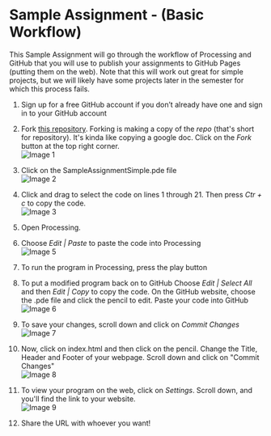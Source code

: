 Sample Assignment - (Basic Workflow)
=================

This Sample Assignment will go through the workflow of Processing and GitHub that you will use to publish your assignments to GitHub Pages (putting them on the web). Note that this will work out great for simple projects, but we will likely have some projects later in the semester for which this process fails. 

1. Sign up for a free GitHub account if you don’t already have one and sign in to your GitHub account

2. Fork [this repository](https://GitHub.com/APCSLowell/SampleAssignmentSimple). Forking is making a copy of the *repo* (that's short for repository). It's kinda like copying a google doc. Click on the *Fork* button at the top right corner.  
![Image 1](/images/SampleAssignmentSimple1.PNG)

3. Click on the SampleAssignmentSimple.pde file  
![Image 2](/images/SampleAssignmentSimple2.PNG)

4. Click and drag to select the code on lines 1 through 21. Then press *Ctr + c* to copy the code.  
![Image 3](/images/SampleAssignmentSimple3.PNG)

5. Open Processing. 

6. Choose *Edit | Paste* to paste the code into Processing  
![Image 5](/images/SampleAssignmentSimple5.PNG) 

7. To run the program in Processing, press the play button

8. To put a modified program back on to GitHub Choose *Edit | Select All* and then *Edit | Copy* to copy the code. On the GitHub website, choose the .pde file and click the pencil to edit. Paste your code into GitHub  
![Image 6](/images/SampleAssignmentSimple6.png) 

9. To save your changes, scroll down and click on *Commit Changes*  
![Image 7](/images/SampleAssignmentSimple7.PNG)

9. Now, click on index.html and then click on the pencil. Change the Title, Header and Footer of your webpage.  Scroll down and click on "Commit Changes"  
![Image 8](/images/SampleAssignmentSimple8.png)

10. To view your program on the web, click on *Settings*. Scroll down, and you'll find the link to your website.  
![Image 9](/images/SampleAssignmentSimple9.PNG)

18. Share the URL with whoever you want!
